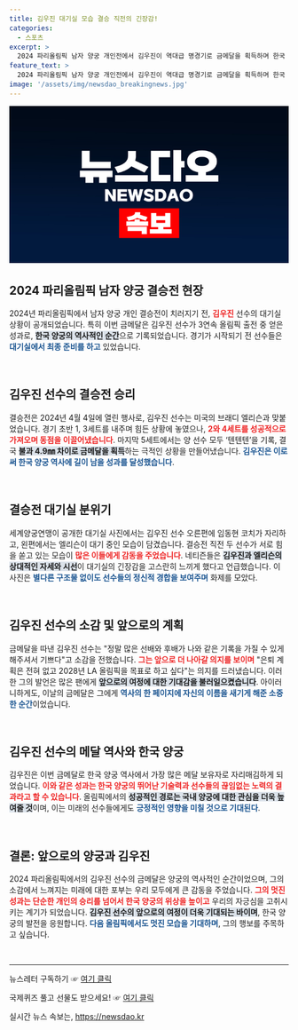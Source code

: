 ```yaml
---
title: 김우진 대기실 모습 결승 직전의 긴장감!
categories:
  - 스포츠
excerpt: >
  2024 파리올림픽 남자 양궁 개인전에서 김우진이 역대급 명경기로 금메달을 획득하며 한국 양궁의 전 종목 석권을 이끌었다. 결승전 직전 대기실에서의 묘한 긴장감이 담긴 사진이 온라인에서 화제를 모으고 있다.
feature_text: >
  2024 파리올림픽 남자 양궁 개인전에서 김우진이 역대급 명경기로 금메달을 획득하며 한국 양궁의 전 종목 석권을 이끌었다. 결승전 직전 대기실에서의 묘한 긴장감이 담긴 사진이 온라인에서 화제를 모으고 있다.
image: '/assets/img/newsdao_breakingnews.jpg'
---
```


<p><img src="/assets/img/newsdao_breakingnews.jpg" alt="pcversion 속보" /></p>

<h2 data-ke-size="size26">2024 파리올림픽 남자 양궁 결승전 현장</h2>

<p data-ke-size="size16">2024년 파리올림픽에서 남자 양궁 개인 결승전이 치러지기 전, <b><span style="color: #ee2323;">김우진</span></b> 선수의 대기실 상황이 공개되었습니다. 특히 이번 금메달은 김우진 선수가 3연속 올림픽 출전 중 얻은 성과로, <b><span style="background-color: #21538527;">한국 양궁의 역사적인 순간</span></b>으로 기록되었습니다. 경기가 시작되기 전 선수들은 <b><span style="color: #1a5490;">대기실에서 최종 준비를 하고</span></b> 있었습니다.</p>

<p data-ke-size="size16">&nbsp;</p>

<h2 data-ke-size="size26">김우진 선수의 결승전 승리</h2>

<p data-ke-size="size16">결승전은 2024년 4월 4일에 열린 행사로, 김우진 선수는 미국의 브래디 엘리슨과 맞붙었습니다. 경기 초반 1, 3세트를 내주며 힘든 상황에 놓였으나, <b><span style="color: #ee2323;">2와 4세트를 성공적으로 가져오며 동점을 이끌어냈습니다</span></b>. 마지막 5세트에서는 양 선수 모두 ‘텐텐텐’을 기록, 결국 <b><span style="background-color: #21538527;">불과 4.9㎜ 차이로 금메달을 획득</span></b>하는 극적인 상황을 만들어냈습니다. <b><span style="color: #1a5490;">김우진은 이로써 한국 양궁 역사에 길이 남을 성과를 달성했습니다</span></b>.</p>

<p data-ke-size="size16">&nbsp;</p>

<h2 data-ke-size="size26">결승전 대기실 분위기</h2>

<p data-ke-size="size16">세계양궁연맹이 공개한 대기실 사진에서는 김우진 선수 오른편에 임동현 코치가 자리하고, 왼편에서는 엘리슨이 대기 중인 모습이 담겼습니다. 결승전 직전 두 선수가 서로 힘을 쏟고 있는 모습이 <b><span style="color: #ee2323;">많은 이들에게 감동을 주었습니다</span></b>. 네티즌들은 <b><span style="background-color: #21538527;">김우진과 엘리슨의 상대적인 자세와 시선</span></b>이 대기실의 긴장감을 고스란히 느끼게 했다고 언급했습니다. 이 사진은 <b><span style="color: #1a5490;">별다른 구조물 없이도 선수들의 정신적 경합을 보여주며</span></b> 화제를 모았다.</p>

<p data-ke-size="size16">&nbsp;</p>

<h2 data-ke-size="size26">김우진 선수의 소감 및 앞으로의 계획</h2>

<p data-ke-size="size16">금메달을 따낸 김우진 선수는 "정말 많은 선배와 후배가 나와 같은 기록을 가질 수 있게 해주셔서 기쁘다"고 소감을 전했습니다. <b><span style="color: #ee2323;">그는 앞으로 더 나아갈 의지를 보이며</span></b> "은퇴 계획은 전혀 없고 2028년 LA 올림픽을 목표로 하고 싶다"는 의지를 드러냈습니다. 이러한 그의 발언은 많은 팬에게 <b><span style="background-color: #21538527;">앞으로의 여정에 대한 기대감을 불러일으켰습니다</span></b>. 아이러니하게도, 이날의 금메달은 그에게 <b><span style="color: #1a5490;">역사의 한 페이지에 자신의 이름을 새기게 해준 소중한 순간</span></b>이었습니다.</p>

<p data-ke-size="size16">&nbsp;</p>

<h2 data-ke-size="size26">김우진 선수의 메달 역사와 한국 양궁</h2>

<p data-ke-size="size16">김우진은 이번 금메달로 한국 양궁 역사에서 가장 많은 메달 보유자로 자리매김하게 되었습니다. <b><span style="color: #ee2323;">이와 같은 성과는 한국 양궁의 뛰어난 기술력과 선수들의 끊임없는 노력의 결과라고 할 수 있습니다</span></b>. 올림픽에서의 <b><span style="background-color: #21538527;">성공적인 경로는 국내 양궁에 대한 관심을 더욱 높여줄 것</span></b>이며, 이는 미래의 선수들에게도 <b><span style="color: #1a5490;">긍정적인 영향을 미칠 것으로 기대된다</span></b>.</p>

<p data-ke-size="size16">&nbsp;</p>

<h2 data-ke-size="size26">결론: 앞으로의 양궁과 김우진</h2>

<p data-ke-size="size16">2024 파리올림픽에서의 김우진 선수의 금메달은 양궁의 역사적인 순간이었으며, 그의 소감에서 느껴지는 미래에 대한 포부는 우리 모두에게 큰 감동을 주었습니다. <b><span style="color: #ee2323;">그의 멋진 성과는 단순한 개인의 승리를 넘어서 한국 양궁의 위상을 높이고</span></b> 우리의 자긍심을 고취시키는 계기가 되었습니다. <b><span style="background-color: #21538527;">김우진 선수의 앞으로의 여정이 더욱 기대되는 바이며</span></b>, 한국 양궁의 발전을 응원합니다. <b><span style="color: #1a5490;">다음 올림픽에서도 멋진 모습을 기대하며</span></b>, 그의 행보를 주목하고 싶습니다.</p>

<p data-ke-size="size16">&nbsp;</p>

<hr>

<p data-ke-size="size16">뉴스레터 구독하기 ☞ <a href="https://page.stibee.com/subscriptions/275739">여기 클릭</a></p>

<p data-ke-size="size16">국제퀴즈 풀고 선물도 받으세요! ☞ <a href="https://www.chosun.com/members-event/?mec=n_quiz">여기 클릭</a></p>
실시간 뉴스 속보는, <a href="https://newsdao.kr" rel="dofollow">https://newsdao.kr</a>


